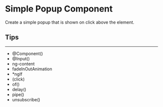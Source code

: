 # Simple Popup Component

Create a simple popup that is shown on click above the element.

## Tips
---
- @Component()
- @Input()
- ng-content
- fadeInOutAnimation
- *ngIf
- (click)
- of()
- delay()
- pipe()
- unsubscribe()

